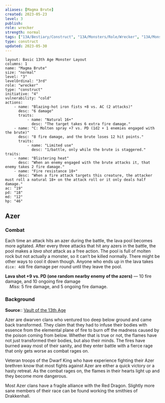 ```yaml
---
aliases: [Magma Brute]
created: 2023-05-23
level: 3
publish: 
role: wrecker
strength: normal
tags: ["13A/Bestiary/Construct", "13A/Monsters/Role/Wrecker", "13A/Monsters/Factions/Azer"]
type: construct
updated: 2023-05-30
---
```


```statblock
layout: Basic 13th Age Monster Layout
columns: 1
name: "Magma Brute"
size: "normal"
level: "3"
levelOrdinal: "3rd"
role: "wrecker"
type: "construct"
initiative: "4"
vulnerability: "cold"
actions:
    - name: "Blazing-hot iron fists +8 vs. AC (2 attacks)"
      desc: "6 damage"
      traits:
          - name: "Natural 16+"
            desc: "The target takes 6 extra fire damage."
    - name: "C: Molten spray +7 vs. PD (1d2 + 1 enemies engaged with the brute)"
      desc: "8 fire damage, and the brute loses 12 hit points."
      traits:
          - name: "Limited use"
            desc: "1/battle, only while the brute is staggered."
traits:
    - name: "Blistering heat"
      desc: "When an enemy engaged with the brute attacks it, that enemy takes 2 fire damage."
    - name: "Fire resistance 18+"
      desc: "When a fire attack targets this creature, the attacker must roll a natural 18+ on the attack roll or it only deals half damage."
ac: "19"
pd: "18"
md: "12"
hp: "46"
```

## Azer

### Combat

Each time an attack hits an azer during the battle, the lava pool becomes more agitated. After every three attacks that hit any azers in the battle, the pool makes a *lava shot* attack as a free action. The pool is full of molten rock but not actually a monster, so it can’t be killed normally. There might be other ways to cool it down though. Anyone who ends up in the lava takes `dice: 4d8` fire damage per round until they leave the pool.

**Lava shot +9 vs. PD (one random nearby enemy of the azers)** — 10 fire damage, and 10 ongoing fire damage  
 *Miss:* 5 fire damage, and 5 ongoing fire damage.

### Background

**Source**:: [Vault of the 13th Age](https://13thage.org/index.php/monsters/273-azer)

Azer are dwarven clans who ventured too deep below ground and came back transformed. They claim that they had to infuse their bodies with essence from the elemental plane of fire to burn off the madness caused by the poison coming from below. Whether that is true or not, the flames have not just transformed their bodies, but also their minds. The fires have burned away most of their sanity, and they enter battle with a fierce rage that only gets worse as combat rages on.

Veteran troops of the Dwarf King who have experience fighting their Azer brethren know that most fights against Azer are either a quick victory or a hasty retreat. As the combat rages on, the flames in their hearts light up and they become more dangerous.

Most Azer clans have a fragile alliance with the Red Dragon. Slightly more sane members of their race can be found working the smithies of Drakkenhall.